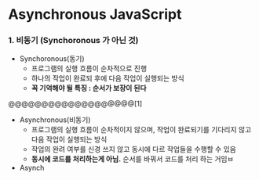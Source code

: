 # Asynchronous JavaScript

### 1. 비동기 (Synchoronous 가 아닌 것)

- Synchoronous(동기) 
  - 프로그램의 실행 흐름이 순차적으로 진행
  - 하나의 작업이 완료되 후에 다음 작업이 실행되는 방식
  - **꼭 기억해야 될 특징 : 순서가 보장이 된다**

@@@@@@@@@@@@@@@@@@@[1]

- Asynchronous(비동기)
  - 프로그램의 실행 흐름이 순차적이지 않으며, 작업이 완료되기를 기다리지 않고 다음 작업이 실행되는 방식
  - 작업의 완려 여부를 신경 쓰지 않고 동시에 다르 작업들을 수행할 수 있음
  - **동시에 코드를 처리하는게 아님.** 순서를 바꿔서 코드를 처리 하는 거임ㅂ
- Asynch


